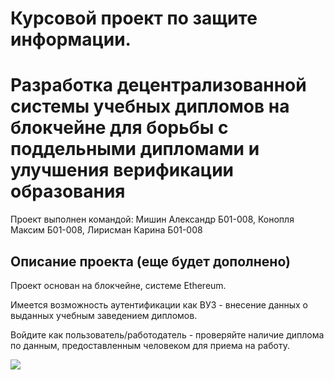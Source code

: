 # Курсовой проект по защите информации. 
# Разработка децентрализованной системы учебных дипломов на блокчейне для борьбы с поддельными дипломами и улучшения верификации образования

Проект выполнен командой: Мишин Александр Б01-008, Конопля Максим Б01-008, Лирисман Карина Б01-008

## Описание проекта (еще будет дополнено)

Проект основан на блокчейне, системе Ethereum.

Имеется возможность аутентификации как ВУЗ - внесение данных о выданных учебным заведением дипломов.

Войдите как пользователь/работодатель - проверяйте наличие диплома по данным, предоставленным человеком для приема на работу.

<image src="readme_wall.png">

